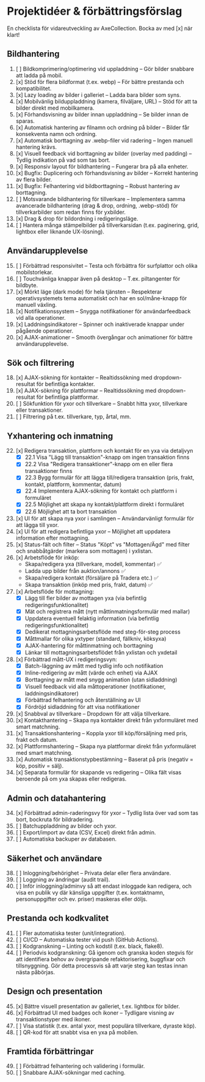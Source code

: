 # Projektidéer & förbättringsförslag

En checklista för vidareutveckling av AxeCollection. Bocka av med [x] när klart!

## Bildhantering

1. [ ] Bildkomprimering/optimering vid uppladdning – Gör bilder snabbare att ladda på mobil.
2. [x] Stöd för flera bildformat (t.ex. webp) – För bättre prestanda och kompatibilitet.
3. [x] Lazy loading av bilder i galleriet – Ladda bara bilder som syns.
4. [x] Mobilvänlig bilduppladdning (kamera, filväljare, URL) – Stöd för att ta bilder direkt med mobilkamera.
5. [x] Förhandsvisning av bilder innan uppladdning – Se bilder innan de sparas.
6. [x] Automatisk hantering av filnamn och ordning på bilder – Bilder får konsekventa namn och ordning.
7. [x] Automatisk borttagning av .webp-filer vid radering – Ingen manuell hantering krävs.
8. [x] Visuell feedback vid borttagning av bilder (overlay med padding) – Tydlig indikation på vad som tas bort.
9. [x] Responsiv layout för bildhantering – Fungerar bra på alla enheter.
10. [x] Bugfix: Duplicering och förhandsvisning av bilder – Korrekt hantering av flera bilder.
11. [x] Bugfix: Felhantering vid bildborttagning – Robust hantering av borttagning.
12. [ ] Motsvarande bildhantering för tillverkare – Implementera samma avancerade bildhantering (drag & drop, ordning, .webp-stöd) för tillverkarbilder som redan finns för yxbilder.
13. [x] Drag & drop för bildordning i redigeringsläge.
14. [ ] Hantera många stämpelbilder på tillverkarsidan (t.ex. paginering, grid, lightbox eller liknande UX-lösning).

## Användarupplevelse

15. [ ] Förbättrad responsivitet – Testa och förbättra för surfplattor och olika mobilstorlekar.
16. [ ] Touchvänliga knappar även på desktop – T.ex. piltangenter för bildbyte.
17. [x] Mörkt läge (dark mode) för hela tjänsten – Respekterar operativsystemets tema automatiskt och har en sol/måne-knapp för manuell växling.
18. [x] Notifikationssystem – Snygga notifikationer för användarfeedback vid alla operationer.
19. [x] Laddningsindikatorer – Spinner och inaktiverade knappar under pågående operationer.
20. [x] AJAX-animationer – Smooth övergångar och animationer för bättre användarupplevelse.

## Sök och filtrering

18. [x] AJAX-sökning för kontakter – Realtidssökning med dropdown-resultat för befintliga kontakter.
19. [x] AJAX-sökning för plattformar – Realtidssökning med dropdown-resultat för befintliga plattformar.
20. [ ] Sökfunktion för yxor och tillverkare – Snabbt hitta yxor, tillverkare eller transaktioner.
21. [ ] Filtrering på t.ex. tillverkare, typ, årtal, mm.

## Yxhantering och inmatning

22. [x] Redigera transaktion, plattform och kontakt för en yxa via detaljvyn
    - [x] 22.1 Visa "Lägg till transaktion"-knapp om ingen transaktion finns
    - [x] 22.2 Visa "Redigera transaktioner"-knapp om en eller flera transaktioner finns
    - [x] 22.3 Bygg formulär för att lägga till/redigera transaktion (pris, frakt, kontakt, plattform, kommentar, datum)
    - [x] 22.4 Implementera AJAX-sökning för kontakt och plattform i formuläret
    - [x] 22.5 Möjlighet att skapa ny kontakt/plattform direkt i formuläret
    - [x] 22.6 Möjlighet att ta bort transaktion
23. [x] UI för att skapa nya yxor i samlingen – Användarvänligt formulär för att lägga till yxor.
24. [x] UI för att redigera befintliga yxor – Möjlighet att uppdatera information efter mottagning.
25. [x] Status-fält och filter – Status "Köpt" vs "Mottagen/Ägd" med filter och snabbåtgärder (markera som mottagen) i yxlistan.
26. [x] Arbetsflöde för inköp: 
    - Skapa/redigera yxa (tillverkare, modell, kommentar) ✅
    - Ladda upp bilder från auktion/annons ✅
    - Skapa/redigera kontakt (försäljare på Tradera etc.) ✅
    - Skapa transaktion (inköp med pris, frakt, datum) ✅
27. [x] Arbetsflöde för mottagning:
    - [x] Lägg till fler bilder av mottagen yxa (via befintlig redigeringsfunktionalitet)
    - [x] Mät och registrera mått (nytt måttinmatningsformulär med mallar)
    - [x] Uppdatera eventuell felaktig information (via befintlig redigeringsfunktionalitet)
    - [x] Dedikerat mottagningsarbetsflöde med steg-för-steg process
    - [x] Måttmallar för olika yxtyper (standard, fällkniv, köksyxa)
    - [x] AJAX-hantering för måttinmatning och borttagning
    - [x] Länkar till mottagningsarbetsflödet från yxlistan och yxdetail
28. [x] Förbättrad mått-UX i redigeringsvyn:
    - [x] Batch-läggning av mått med tydlig info och notifikation
    - [x] Inline-redigering av mått (värde och enhet) via AJAX
    - [x] Borttagning av mått med snygg animation (utan sidladdning)
    - [x] Visuell feedback vid alla måttoperationer (notifikationer, laddningsindikatorer)
    - [x] Förbättrad felhantering och återställning av UI
    - [x] Fördröjd sidladdning för att visa notifikationer
28. [x] Snabbval av tillverkare – Dropdown för att välja tillverkare.
29. [x] Kontakthantering – Skapa nya kontakter direkt från yxformuläret med smart matchning.
30. [x] Transaktionshantering – Koppla yxor till köp/försäljning med pris, frakt och datum.
31. [x] Plattformshantering – Skapa nya plattformar direkt från yxformuläret med smart matchning.
32. [x] Automatisk transaktionstypbestämning – Baserat på pris (negativ = köp, positiv = sälj).
33. [x] Separata formulär för skapande vs redigering – Olika fält visas beroende på om yxa skapas eller redigeras.

## Admin och datahantering

34. [x] Förbättrad admin-raderingsvy för yxor – Tydlig lista över vad som tas bort, bockruta för bildradering.
35. [ ] Batchuppladdning av bilder och yxor.
36. [ ] Export/import av data (CSV, Excel) direkt från admin.
37. [ ] Automatiska backuper av databasen.

## Säkerhet och användare

38. [ ] Inloggning/behörighet – Privata delar eller flera användare.
39. [ ] Loggning av ändringar (audit trail).
40. [ ] Inför inloggning/adminvy så att endast inloggade kan redigera, och visa en publik vy där känsliga uppgifter (t.ex. kontaktnamn, personuppgifter och ev. priser) maskeras eller döljs.

## Prestanda och kodkvalitet

41. [ ] Fler automatiska tester (unit/integration).
42. [ ] CI/CD – Automatiska tester vid push (GitHub Actions).
43. [ ] Kodgranskning – Linting och kodstil (t.ex. black, flake8).
44. [ ] Periodvis kodgranskning: Gå igenom och granska koden stegvis för att identifiera behov av övergripande refaktorisering, buggfixar och tillsnyggning. Gör detta processvis så att varje steg kan testas innan nästa påbörjas.

## Design och presentation

45. [x] Bättre visuell presentation av galleriet, t.ex. lightbox för bilder.
46. [x] Förbättrad UI med badges och ikoner – Tydligare visning av transaktionstyper med ikoner.
47. [ ] Visa statistik (t.ex. antal yxor, mest populära tillverkare, dyraste köp).
48. [ ] QR-kod för att snabbt visa en yxa på mobilen.

## Framtida förbättringar

49. [ ] Förbättrad felhantering och validering i formulär.
50. [ ] Snabbare AJAX-sökningar med caching.

 